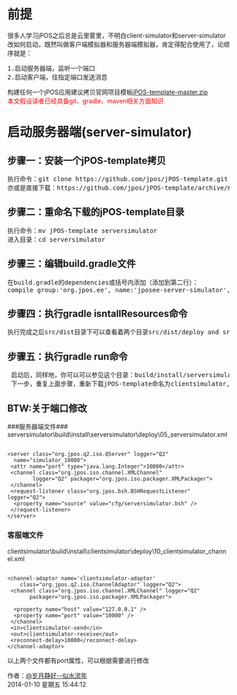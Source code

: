 # 前提
很多人学习jPOS之后总是云里雾里，不明白client-simulator和server-simulator改如何启动，既然叫做客户端模拟器和服务器端模拟器，肯定得配合使用了，论顺序就是：
<pre>
1.启动服务器端，监听一个端口
2.启动客户端，往指定端口发送消息
</pre>
构建任何一个jPOS应用建议拷贝官网项目模板[jPOS-template-master.zip](https://github.com/jpos/jPOS-template/archive/master.zip)
<br/>
<font color='red'>本文假设读者已经具备git、gradle、maven相关方面知识</font>


# 启动服务器端(server-simulator) #
## 步骤一：安装一个jPOS-template拷贝
<pre>
执行命令：git clone https://github.com/jpos/jPOS-template.git
亦或是直接下载：https://github.com/jpos/jPOS-template/archive/master.zip
</pre>

## 步骤二：重命名下载的jPOS-template目录 ##
<pre>
执行命令：mv jPOS-template serversimulator
进入目录：cd serversimulator
</pre>

## 步骤三：编辑build.gradle文件 ##
<pre>
在build.gradle的dependencies或括号内添加（添加到第二行）：
compile group:'org.jpos.ee', name:'jposee-server-simulator', version:'2.0.2-SNAPSHOT'
</pre>

## 步骤四：执行gradle isntallResources命令 ##
<pre>
执行完成之后src/dist目录下可以查看着两个目录src/dist/deploy and src/dist/cfg,他们下面生成了很多新文件。
</pre>


## 步骤五：执行gradle run命令 ##
<pre>
 启动后，同样地，你可以可以参见这个目录：build/install/serversimulator，直接执行bin/q2 (或者是bin\q2.bat如果在windows上的hauler)也可启动server.
 下一步，重复上面步骤，重新下载jPOS-template命名为clientsimulator,之后将server换成client即可。
</pre>

## BTW:关于端口修改 ##

###服务器端文件###
serversimulator\build\install\serversimulator\deploy\05_serversimulator.xml
##
	<server class="org.jpos.q2.iso.QServer" logger="Q2"
	  name="simulator_10000">
	 <attr name="port" type="java.lang.Integer">10000</attr>
	 <channel class="org.jpos.iso.channel.XMLChannel"
	        logger="Q2" packager="org.jpos.iso.packager.XMLPackager">
	 </channel>
	 <request-listener class="org.jpos.bsh.BSHRequestListener" logger="Q2">
	  <property name="source" value="cfg/serversimulator.bsh" />
	 </request-listener>
	</server>

### 客服端文件 ###
clientsimulator\build\install\clientsimulator\deploy\10_clientsimulator_channel.xml
##
	<channel-adaptor name='clientsimulator-adaptor'
	    class="org.jpos.q2.iso.ChannelAdaptor" logger="Q2">
	 <channel class="org.jpos.iso.channel.XMLChannel" logger="Q2"
	       packager="org.jpos.iso.packager.XMLPackager">
	
	  <property name="host" value="127.0.0.1" />
	  <property name="port" value="10000" />
	 </channel>
	 <in>clientsimulator-send</in>
	 <out>clientsimulator-receive</out>
	 <reconnect-delay>10000</reconnect-delay>
	</channel-adaptor>

以上两个文件都有port属性，可以根据需要进行修改


	     


作者：[@岁月静好--似水流年](http://weibo.com/u/1747720793)<br/>
2014-01-10 星期五 15:44:12 
